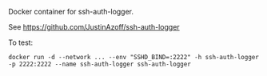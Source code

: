 Docker container for ssh-auth-logger.

See https://github.com/JustinAzoff/ssh-auth-logger

To test:

```
docker run -d --network ... --env "SSHD_BIND=:2222" -h ssh-auth-logger -p 2222:2222 --name ssh-auth-logger ssh-auth-logger
```

